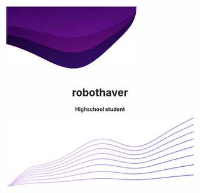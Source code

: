 <p>
  <img src="Resource/Top_Wave.svg" width="350">
</p>

<h1 align=center><b>robothaver</b></h1>

<p align=center><b>Highschool student</b></p>


<p align="right">
  <img src="Resource/Bottom_Wave.svg">
</p>

